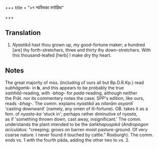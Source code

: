 +++
title = "०१ न्यस्तिका रुरोहिथ"

+++
## Translation
1. *Nyastikā́* hast thou grown up, my good-fortune maker; a hundred  
\[are\] thy forth-stretchers, three and thirty thy down-stretchers. With  
this thousand-leafed \[herb\] I make dry thy heart.

## Notes
The great majority of mss. (including of ours all but Bp.D.R.Kp.) read  
*subhāgaṁk-* in **b**, and this appears to be probably the true  
*saṁhitā*-reading, with *-bhag-* for *pada*-reading, although neither  
the Prāt. nor its commentary notes the case; SPP's edition, like ours,  
reads *-bhag-*. The comm. explains *nyastikā* as *nitarām asyantī*  
'casting downward' (namely, any omen of ill-fortune). OB. takes it as a  
fem. of *nyasta-ka* 'stuck in'; perhaps rather diminutive of *nyasta*,  
as if 'something thrown down, cast away, insignificant.' The comm.  
understands the plant intended to be the *śan̄khapuṣpikā* (*Andropogon  
aciculatus:* "creeping; grows on barren moist pasture-ground. Of very  
coarse nature. I never found it touched by cattle." Roxburgh). The comm.  
ends vs. 1 with the fourth pāda, adding the other two to vs. 2.
